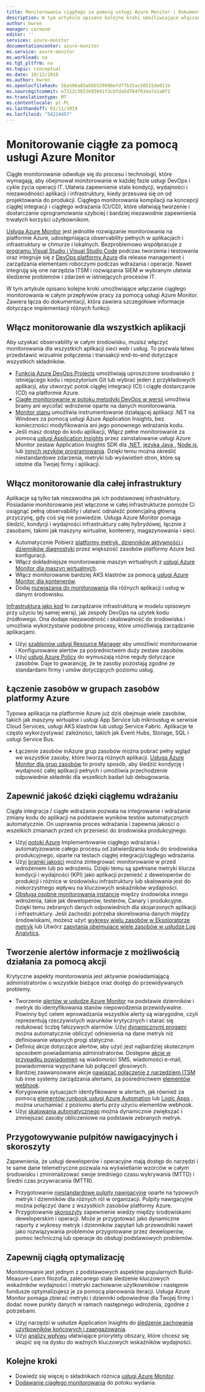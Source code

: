 ```yaml
---
title: Monitorowania ciągłego za pomocą usługi Azure Monitor | Dokumentacja firmy Microsoft
description: W tym artykule opisano kolejne kroki umożliwiające włączanie ciągłego monitorowania w całym przepływów pracy za pomocą usługi Azure Monitor.
author: bwren
manager: carmonm
editor: ''
services: azure-monitor
documentationcenter: azure-monitor
ms.service: azure-monitor
ms.workload: na
ms.tgt_pltfrm: na
ms.topic: conceptual
ms.date: 10/12/2018
ms.author: bwren
ms.openlocfilehash: 5ba596a85abbb529990efdf7b15ac50515de011b
ms.sourcegitcommit: e7312c5653693041f3cbfda5d784f034a7a1a8f1
ms.translationtype: MT
ms.contentlocale: pl-PL
ms.lasthandoff: 01/11/2019
ms.locfileid: "54214457"
---
```

# <a name="continuous-monitoring-with-azure-monitor"></a>Monitorowanie ciągłe za pomocą usługi Azure Monitor

Ciągłe monitorowanie odwołuje się do procesu i technologii, które wymagają, aby obejmował monitorowanie w każdej fazie usługi DevOps i cykle życia operacji IT. Ułatwia zapewnienie stale kondycji, wydajności i niezawodności aplikacji i infrastruktury, kiedy przesuwa się on od projektowania do produkcji. Ciągłego monitorowania kompilacji na koncepcji ciągłej integracji i ciągłego wdrażania (CI/CD), które ułatwiają tworzenie i dostarczanie oprogramowania szybciej i bardziej niezawodnie zapewnienia trwałych korzyści użytkownikom.

[Usługa Azure Monitor](overview.md) jest jednolite rozwiązanie monitorowania na platformie Azure, udostępniająca observability pełnych w aplikacjach i infrastruktury w chmurze i lokalnych. Bezproblemowo współpracuje z [programu Visual Studio i Visual Studio Code](https://visualstudio.microsoft.com/) podczas tworzenia i testowania oraz integruje się z [DevOps platformy Azure](/azure/devops/user-guide/index) dla release management i zarządzania elementami roboczymi podczas wdrażania i operacje. Nawet integrują się one narzędzia ITSM i rozwiązania SIEM w wybranym ułatwia śledzenie problemów i zdarzeń w istniejących procesów IT.

W tym artykule opisano kolejne kroki umożliwiające włączanie ciągłego monitorowania w całym przepływów pracy za pomocą usługi Azure Monitor. Zawiera łącza do dokumentacji, która zawiera szczegółowe informacje dotyczące implementacji różnych funkcji.


## <a name="enable-monitoring-for-all-your-applications"></a>Włącz monitorowanie dla wszystkich aplikacji
Aby uzyskać observability w całym środowisku, musisz włączyć monitorowania dla wszystkich aplikacji sieci web i usług. To pozwala łatwo przedstawić wizualnie połączenia i transakcji end-to-end dotyczące wszystkich składników.

- [Funkcja Azure DevOps Projects](../devops-project/overview.md) umożliwiają uproszczone środowisko z istniejącego kodu i repozytorium Git lub wybrać jeden z przykładowych aplikacji, aby utworzyć potok ciągłej integracji (CI) i ciągłe dostarczanie (CD) na platformie Azure.
- [Ciągłe monitorowanie w potoku metodyki DevOps w wersji](../azure-monitor/app/continuous-monitoring.md) umożliwia bramy ani wycofać wdrożenie oparte na danych monitorowania.
- [Monitor stanu](../azure-monitor/app/monitor-performance-live-website-now.md) umożliwia instrumentowanie działającej aplikacji .NET na Windows za pomocą usługi Azure Application Insights, bez konieczności modyfikowania ani jego ponownego wdrażania kodu.
- Jeśli masz dostęp do kodu aplikacji, Włącz pełne monitorowanie za pomocą [usługi Application Insights](../azure-monitor/app/app-insights-overview.md) przez zainstalowanie usługi Azure Monitor zestaw Application Insights SDK dla [.NET](../azure-monitor/learn/quick-monitor-portal.md), [języka Java ](../azure-monitor/learn/java-quick-start.md), [Node.js](../azure-monitor/learn/nodejs-quick-start.md), lub [innych języków programowania](../azure-monitor/app/platforms.md). Dzięki temu można określić niestandardowe zdarzenia, metryki lub wyświetleń stron, które są istotne dla Twojej firmy i aplikacji.



## <a name="enable-monitoring-for-your-entire-infrastructure"></a>Włącz monitorowanie dla całej infrastruktury
Aplikacje są tylko tak niezawodna jak ich podstawowej infrastruktury. Posiadanie monitorowanie jest włączone w całej infrastrukturze pomoże Ci osiągnąć pełną observability i ułatwić odnaleźć potencjalną główną przyczynę, gdy coś się nie powiedzie. Usługa Azure Monitor pomaga śledzić, kondycji i wydajności infrastruktury całej hybrydowej, łącznie z zasobami, takimi jak maszyny wirtualne, kontenery, magazynowania i sieci.

- Automatycznie Pobierz [platformy metryk, dzienników aktywności i dzienników diagnostyki](platform/data-sources.md) przez większość zasobów platformy Azure bez konfiguracji.
- Włącz dokładniejsze monitorowanie maszyn wirtualnych z [usługi Azure Monitor dla maszyn wirtualnych](insights/vminsights-overview.md).
-  Włącz monitorowanie bardziej AKS klastrów za pomocą [usługi Azure Monitor dla kontenerów](insights/container-insights-overview.md).
- Dodaj [rozwiązania do monitorowania](insights/solutions-inventory.md) dla różnych aplikacji i usług w danym środowisku.


[Infrastruktura jako kod](/azure/devops/learn/what-is-infrastructure-as-code) to zarządzanie infrastrukturą w modelu opisowym przy użyciu tej samej wersji, jak zespoły DevOps na użytek kodu źródłowego. Ona dodaje niezawodność i skalowalność do środowiska i umożliwia wykorzystanie podobne procesy, które umożliwiają zarządzanie aplikacjami.

-  Użyj [szablonów usługi Resource Manager](platform/template-workspace-configuration.md) aby umożliwić monitorowanie i Konfigurowanie alertów za pośrednictwem duży zestaw zasobów.
- Użyj [usługi Azure Policy](../governance/policy/overview.md) do wymuszają różne reguły dotyczące zasobów. Daje to gwarancję, że te zasoby pozostają zgodne ze standardami firmy i umów dotyczących poziomu usług. 


##  <a name="combine-resources-in-azure-resource-groups"></a>Łączenie zasobów w grupach zasobów platformy Azure
Typowa aplikacja na platformie Azure już dziś obejmuje wiele zasobów, takich jak maszyny wirtualne i usługi App Service lub mikrousług w serwisie Cloud Services, usługi AKS klastrów lub usługi Service Fabric. Aplikacje te często wykorzystywać zależności, takich jak Event Hubs, Storage, SQL i usługi Service Bus.

- Łączenie zasobów inAzure grup zasobów można pobrać pełny wgląd we wszystkie zasoby, które tworzą różnych aplikacji. [Usługa Azure Monitor dla grup zasobów](../azure-monitor/insights/resource-group-insights.md) to prosty sposób, aby śledzić kondycję i wydajność całej aplikacji pełnych i umożliwia przechodzenie odpowiednie składniki dla wszelkich badań lub debugowania.

## <a name="ensure-quality-through-continuous-deployment"></a>Zapewnić jakość dzięki ciągłemu wdrażaniu
Ciągła integracja / ciągłe wdrażanie pozwala na integrowanie i wdrażanie zmiany kodu do aplikacji na podstawie wyników testów automatycznych automatycznie. On usprawnia proces wdrażania i zapewnia jakości o wszelkich zmianach przed ich przenieść do środowiska produkcyjnego.


- Użyj [potoki Azure](/azure/devops/pipelines) Implementowanie ciągłego wdrażania i automatyzowanie całego procesu od zatwierdzania kodu do środowiska produkcyjnego, oparte na testach ciągłej integracji/ciągłego wdrażania.
- Użyj [bramki jakości](/azure/devops/pipelines/release/approvals/gates) można zintegrować monitorowanie w przed wdrożeniem lub po wdrożeniu. Dzięki temu są spełniane metryki klucza kondycji i wydajności (KPI) jako aplikacji przenieść z deweloperów do produkcji i różnice w środowisku infrastruktury lub skalowania jest do niekorzystnego wpływu na kluczowych wskaźników wydajności.
- [Obsługa osobne monitorowania instancje](../azure-monitor/app/separate-resources.md) między środowiska innego wdrożenia, takie jak deweloperów, testerów, Canary i produkcyjne. Dzięki temu zebranych danych odpowiednich dla skojarzonych aplikacji i infrastruktury. Jeśli zachodzi potrzeba skorelowania danych między środowiskami, możesz użyć [wykresy wielu zasobów w Eksploratorze metryk](../azure-monitor/platform/metrics-charts.md) lub Utwórz [zapytania obejmujące wiele zasobów w usłudze Log Analytics](log-query/cross-workspace-query.md).


## <a name="create-actionable-alerts-with-actions"></a>Tworzenie alertów informacje z możliwością działania za pomocą akcji
Krytyczne aspekty monitorowania jest aktywnie powiadamiającą administratorów o wszystkie bieżące oraz dostęp do przewidywanych problemy. 

- Tworzenie [alertów w usłudze Azure Monitor](../azure-monitor/platform/alerts-overview.md) na podstawie dzienników i metryk do identyfikowania stanów niepowodzenia przewidywalne. Powinny być celem wprowadzania wszystkie alerty są wiarygodne, czyli reprezentują rzeczywistych warunków krytycznych i starać się redukować liczbę fałszywych alarmów. Użyj [dynamicznymi progami](platform/alerts-dynamic-thresholds.md) można automatycznie obliczyć odniesienia na dane metryk niż definiowanie własnych progi statyczne. 
- Definiuj akcje dotyczące alertów, aby użyć jest najbardziej skutecznym sposobem powiadamiania administratorów. Dostępne [akcje w przypadku powiadomień](platform/action-groups.md#create-an-action-group-by-using-the-azure-portal) są wiadomości SMS, wiadomości e-mail, powiadomienia wypychane lub połączeń głosowych.
- Bardziej zaawansowane akcje [nawiązać połączenie z narzędziem ITSM](platform/itsmc-overview.md) lub inne systemy zarządzania alertami, za pośrednictwem [elementów webhook](platform/activity-log-alerts-webhook.md).
- Korygowanie sytuacjach identyfikowane w alertach, jak również za pomocą [elementów runbook usługi Azure Automation](../automation/automation-webhooks.md) lub [Logic Apps](/connectors/custom-connectors/create-webhook-trigger) , można uruchamiać z poziomu alertu przy użyciu elementów webhook. 
- Użyj [skalowania automatycznego](../azure-monitor/learn/tutorial-autoscale-performance-schedule.md) można dynamicznie zwiększać i zmniejszać zasoby obliczeniowe na podstawie zebranych metryk.

## <a name="prepare-dashboards-and-workbooks"></a>Przygotowywanie pulpitów nawigacyjnych i skoroszyty
Zapewnienia, że usługi deweloperów i operacyjne mają dostęp do narzędzi i te same dane telemetryczne pozwala na wyświetlanie wzorców w całym środowisku i zminimalizować swoje średniego czasu wykrywania (MTTD) i Średni czas przywracania (MTTR).

- Przygotowanie [niestandardowe pulpity nawigacyjne](../azure-monitor/learn/tutorial-app-dashboards.md) oparte na typowych metryk i dzienników dla różnych ról w organizacji. Pulpity nawigacyjne można połączyć dane z wszystkich zasobów platformy Azure.
- Przygotowanie [skoroszyty](../azure-monitor/app/usage-workbooks.md) zapewnienie wiedzy między środowiskami deweloperskim i operacji. Może je przygotować jako dynamiczne raporty z wykresy metryk i dzienników zapytań lub przewodniki nawet jako rozwiązywania problemów przygotowane przez deweloperów, pomoc techniczną lub operacje do obsługi podstawowych problemów.

## <a name="continuously-optimize"></a>Zapewnij ciągłą optymalizację
 Monitorowanie jest jednym z podstawowych aspektów popularnych Build-Measure-Learn filozofia, zalecanego stale śledzenie kluczowych wskaźników wydajności i metryki zachowanie użytkowników i następnie fundusze optymalizujesz je za pomocą planowania iteracji. Usługa Azure Monitor pomaga zbierać metryki i dzienniki odpowiednie dla Twojej firmy i dodać nowe punkty danych w ramach następnego wdrożenia, zgodnie z potrzebami.

- Użyj narzędzi w usłudze Application Insights do [śledzenie zachowania użytkowników końcowych i zaangażowania](../azure-monitor/learn/tutorial-users.md).
- Użyj [analizy wpływu](../azure-monitor/app/usage-impact.md) ułatwiające priorytety obszary, które chcesz się skupić się na dysku do ważnych kluczowych wskaźników wydajności.


## <a name="next-steps"></a>Kolejne kroki

- Dowiedz się więcej o składnikach różnica [usługi Azure Monitor](overview.md).
- [Dodawanie ciągłego monitorowania](../azure-monitor/app/continuous-monitoring.md) do potoku wydania.